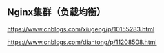 ## Nginx集群（负载均衡）
https://www.cnblogs.com/xiugeng/p/10155283.html

https://www.cnblogs.com/diantong/p/11208508.html
